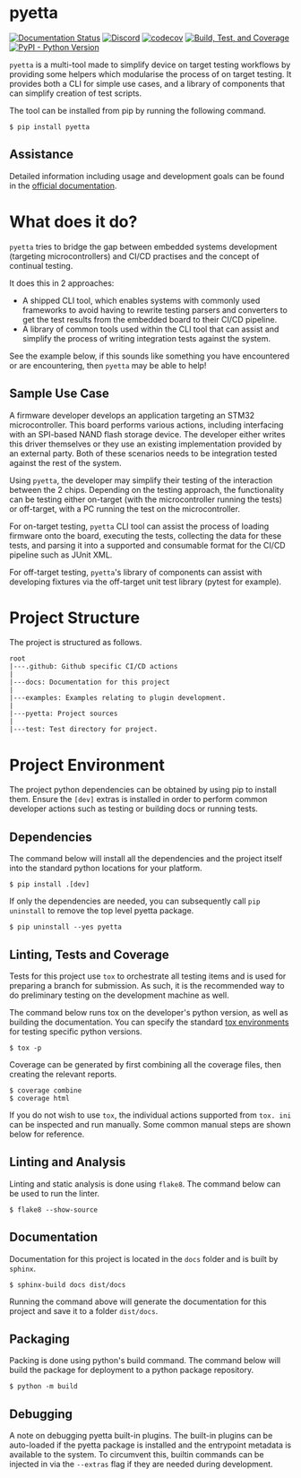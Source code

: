 # pyetta

[![Documentation Status](https://readthedocs.org/projects/pyetta/badge/?version=latest)](https://pyetta.readthedocs.io/en/latest/)
[![Discord](https://img.shields.io/discord/1005420113194930309?color=C5F0A4)](https://discord.gg/4cmv4vrmYC)
[![codecov](https://codecov.io/gh/kenkaijie/pyetta/branch/master/graph/badge.svg?token=7PFFKAUR25)](https://codecov.io/gh/kenkaijie/pyetta)
[![Build, Test, and Coverage](https://github.com/kenkaijie/pyetta/actions/workflows/python-tests.yml/badge.svg)](https://github.com/kenkaijie/pyetta)
[![PyPI - Python Version](https://img.shields.io/pypi/pyversions/pyetta)](https://pypi.org/project/pyetta/)

`pyetta` is a multi-tool made to simplify device on target testing workflows by
providing some helpers which modularise the process of on target testing. It
provides both a CLI for simple use cases, and a library of components that can
simplify creation of test scripts.

The tool can be installed from pip by running the following command.

```shell
$ pip install pyetta
```

## Assistance

Detailed information including usage and development goals can be found in the 
[official documentation](https://pyetta.readthedocs.io/en/latest/).

# What does it do?

`pyetta` tries to bridge the gap between embedded systems development 
(targeting microcontrollers) and CI/CD practises and the concept of 
continual testing.

It does this in 2 approaches:

- A shipped CLI tool, which enables systems with commonly used frameworks to 
  avoid having to rewrite testing parsers and converters to get the test 
  results from the embedded board to their CI/CD pipeline.
- A library of common tools used within the CLI tool that can assist and 
  simplify the process of writing integration tests against the system.

See the example below, if this sounds like something you have encountered or 
are encountering, then `pyetta` may be able to help!

## Sample Use Case

A firmware developer develops an application targeting an STM32 
microcontroller. This board performs various actions, including interfacing 
with an SPI-based NAND flash storage device. The developer either writes this 
driver themselves or they use an existing implementation provided by an external 
party. Both of these scenarios needs to be integration tested against the rest 
of the system. 

Using `pyetta`, the developer may simplify their testing of the interaction 
between the 2 chips. Depending on the testing approach, the 
functionality can be testing either on-target (with the microcontroller 
running the tests) or off-target, with a PC running the test on the 
microcontroller.

For on-target testing, `pyetta` CLI tool can assist the process of loading 
firmware onto the board, executing the tests, collecting the data for these 
tests, and parsing it into a supported and consumable format for the CI/CD 
pipeline such as JUnit XML.

For off-target testing, `pyetta`'s library of components can assist with 
developing fixtures via the off-target unit test library (pytest for example).

# Project Structure

The project is structured as follows.

```text
root
|---.github: Github specific CI/CD actions
|
|---docs: Documentation for this project
|
|---examples: Examples relating to plugin development.
|
|---pyetta: Project sources
|
|---test: Test directory for project. 
```

# Project Environment

The project python dependencies can be obtained by using pip to install them.
Ensure the `[dev]` extras is installed in order to perform common developer
actions such as testing or building docs or running tests.

## Dependencies

The command below will install all the dependencies and the project itself into
the standard python locations for your platform.

```shell
$ pip install .[dev]
```

If only the dependencies are needed, you can subsequently call `pip uninstall` 
to remove the top level pyetta package.

```shell
$ pip uninstall --yes pyetta
```

## Linting, Tests and Coverage

Tests for this project use `tox` to orchestrate all testing items and is used 
for preparing a branch for submission. As such, it is the recommended way to do 
preliminary testing on the development machine as well. 

The command below runs tox on the developer's python version, as well as 
building the documentation. You can specify the standard 
[tox environments](https://tox.wiki/en/latest/config.html#tox-environments) 
for testing specific python versions.

```shell
$ tox -p
```

Coverage can be generated by first combining all the coverage files, then 
creating the relevant reports.

```shell
$ coverage combine
$ coverage html
```

If you do not wish to use `tox`, the individual actions supported from `tox.
ini` can be inspected and run manually. Some common manual steps are shown 
below for reference.

## Linting and Analysis

Linting and static analysis is done using `flake8`. The command below can be
used to run the linter.

```shell
$ flake8 --show-source
```

## Documentation

Documentation for this project is located in the `docs` folder and is built by
`sphinx`. 

```shell
$ sphinx-build docs dist/docs
```

Running the command above will generate the documentation for this project and
save it to a folder `dist/docs`.

## Packaging

Packing is done using python's build command. The command below will build the
package for deployment to a python package repository.

```shell
$ python -m build
```

## Debugging

A note on debugging pyetta built-in plugins. The built-in plugins can be 
auto-loaded if  the pyetta package is installed and the entrypoint metadata is 
available to the system. To circumvent this, builtin commands can be injected in
via the `--extras` flag if they are needed during development.
